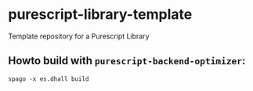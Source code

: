 # purescript-library-template

Template repository for a Purescript Library

## Howto build with `purescript-backend-optimizer`:

```shell
spago -x es.dhall build
```
